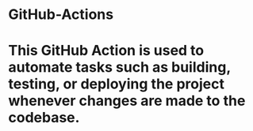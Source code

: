 
# GitHub-Actions
This GitHub Action is used to automate tasks such as building, testing, or deploying the project whenever changes are made to the codebase.
=======

